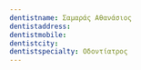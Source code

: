 ```yaml
---
dentistname: Σαμαράς Αθανάσιος
dentistaddress: 
dentistmobile: 
dentistcity: 
dentistspecialty: Οδοντίατρος
---
```

